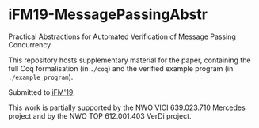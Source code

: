 # iFM19-MessagePassingAbstr
Practical Abstractions for Automated Verification of Message Passing Concurrency

This repository hosts supplementary material for the paper, containing the full Coq formalisation (in `./coq`) and the verified example program (in `./example_program`).

Submitted to [iFM'19](http://ifm2019.hvl.no).

This work is partially supported by the NWO VICI 639.023.710 Mercedes project and by the NWO TOP 612.001.403 VerDi project.

